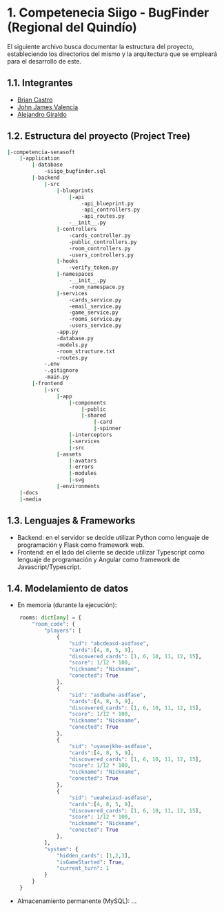 # 1. Competenecia Siigo - BugFinder (Regional del Quindío)

El siguiente archivo busca documentar la estructura del proyecto, estableciendo los directorios del mismo y la arquitectura
que se empleará para el desarrollo de este.

## 1.1. Integrantes

- [Brian Castro](https://github.com/briancastro-bc)
- [John James Valencia](https://github.com/dunloop26)
- [Alejandro Giraldo](https://github.com/xAGH)

## 1.2. Estructura del proyecto (Project Tree)

~~~bash
|-competencia-senasoft
    |-application
        |-database
            -siigo_bugfinder.sql
        |-backend
            |-src
                |-blueprints
                    |-api
                        -api_blueprint.py
                        -api_controllers.py
                        -api_routes.py
                    -__init__.py
                |-controllers
                    -cards_controller.py
                    -public_controllers.py
                    -room_controllers.py
                    -users_controllers.py
                |-hooks
                    -verify_token.py
                |-namespaces
                    -__init__.py
                    -room_namespace.py
                |-services
                    -cards_service.py
                    -email_service.py
                    -game_service.py
                    -rooms_service.py
                    -users_service.py
                -app.py
                -database.py
                -models.py
                -room_structure.txt
                -routes.py
            -.env
            -.gitignore
            -main.py
        |-frontend
            |-src
                |-app
                    |-components
                        |-public
                        |-shared
                            |-card
                            |-spinner
                    |-interceptors
                    |-services
                    |-src
                |-assets
                    |-avatars
                    |-errors
                    |-modules
                    |-svg
                |-environments
    |-docs
    |-media
~~~

## 1.3. Lenguajes & Frameworks

- Backend: en el servidor se decide utilizar Python como lenguaje de programación y Flask como framework web.
- Frontend: en el lado del cliente se decide utilizar Typescript como lenguaje de programación y Angular como framework de Javascript/Typescript.

## 1.4. Modelamiento de datos

- En memoria (durante la ejecución):

~~~py
    rooms: dict[any] = {
        "room_code": {
            "players": [
                {
                    "sid": "abcdeasd-asdfase",
                    "cards":[4, 8, 5, 9],
                    "discovered_cards": [1, 6, 10, 11, 12, 15],
                    "score": 1/12 * 100,
                    "nickname": "Nickname",
                    "conected": True
                },
                {
                    "sid": "asdbahe-asdfase",
                    "cards":[4, 8, 5, 9],
                    "discovered_cards": [1, 6, 10, 11, 12, 15],
                    "score": 1/12 * 100,
                    "nickname": "Nickname",
                    "conected": True
                },
                {
                    "sid": "uyasejkhe-asdfase",
                    "cards":[4, 8, 5, 9],
                    "discovered_cards": [1, 6, 10, 11, 12, 15],
                    "score": 1/12 * 100,
                    "nickname": "Nickname",
                    "conected": True
                },
                {
                    "sid": "ueaheiasd-asdfase",
                    "cards":[4, 8, 5, 9],
                    "discovered_cards": [1, 6, 10, 11, 12, 15],
                    "score": 1/12 * 100,
                    "nickname": "Nickname",
                    "conected": True
                },
            ],
            "system": {
                "hidden_cards": [1,2,3],
                "isGameStarted": True,
                "current_turn": 1
            }
        }
    }
~~~

- Almacenamiento permanente (MySQL): ...

